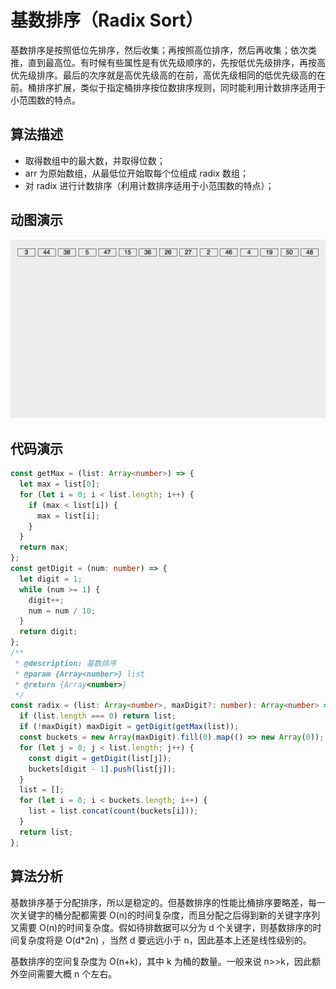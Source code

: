 # 基数排序（Radix Sort）

基数排序是按照低位先排序，然后收集；再按照高位排序，然后再收集；依次类推，直到最高位。有时候有些属性是有优先级顺序的，先按低优先级排序，再按高优先级排序。最后的次序就是高优先级高的在前，高优先级相同的低优先级高的在前。桶排序扩展，类似于指定桶排序按位数排序规则，同时能利用计数排序适用于小范围数的特点。

## 算法描述

- 取得数组中的最大数，并取得位数；
- arr 为原始数组，从最低位开始取每个位组成 radix 数组；
- 对 radix 进行计数排序（利用计数排序适用于小范围数的特点）；

## 动图演示

![基数排序](../../../../assets/ranuts/sort/radix.gif)

## 代码演示

```ts
const getMax = (list: Array<number>) => {
  let max = list[0];
  for (let i = 0; i < list.length; i++) {
    if (max < list[i]) {
      max = list[i];
    }
  }
  return max;
};
const getDigit = (num: number) => {
  let digit = 1;
  while (num >= 1) {
    digit++;
    num = num / 10;
  }
  return digit;
};
/**
 * @description: 基数排序
 * @param {Array<number>} list
 * @return {Array<number>}
 */
const radix = (list: Array<number>, maxDigit?: number): Array<number> => {
  if (list.length === 0) return list;
  if (!maxDigit) maxDigit = getDigit(getMax(list));
  const buckets = new Array(maxDigit).fill(0).map(() => new Array(0));
  for (let j = 0; j < list.length; j++) {
    const digit = getDigit(list[j]);
    buckets[digit - 1].push(list[j]);
  }
  list = [];
  for (let i = 0; i < buckets.length; i++) {
    list = list.concat(count(buckets[i]));
  }
  return list;
};
```

## 算法分析

基数排序基于分配排序，所以是稳定的。但基数排序的性能比桶排序要略差，每一次关键字的桶分配都需要 O(n)的时间复杂度，而且分配之后得到新的关键字序列又需要 O(n)的时间复杂度。假如待排数据可以分为 d 个关键字，则基数排序的时间复杂度将是 O(d\*2n) ，当然 d 要远远小于 n，因此基本上还是线性级别的。

基数排序的空间复杂度为 O(n+k)，其中 k 为桶的数量。一般来说 n>>k，因此额外空间需要大概 n 个左右。
